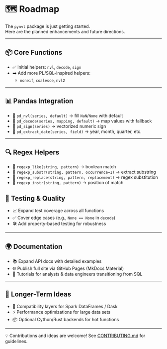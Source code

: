 # 🗺️ Roadmap

The `pynvl` package is just getting started.  
Here are the planned enhancements and future directions.

---

## 📦 Core Functions
- ✅ Initial helpers: `nvl`, `decode`, `sign`
- ➡️ Add more PL/SQL-inspired helpers:
  - `noneif`, `coalesce`, `nvl2`

---

## 📊 Pandas Integration
- 📌 `pd_nvl(series, default)` → fill `NaN`/`None` with default  
- 📌 `pd_decode(series, mapping, default)` → map values with fallback  
- 📌 `pd_sign(series)` → vectorized numeric sign  
- 📌 `pd_extract_date(series, field)` → year, month, quarter, etc.

---

## 🔍 Regex Helpers
- 🔎 `regexp_like(string, pattern)` → boolean match  
- 🔎 `regexp_substr(string, pattern, occurrence=1)` → extract substring  
- 🔎 `regexp_replace(string, pattern, replacement)` → regex substitution  
- 🔎 `regexp_instr(string, pattern)` → position of match

## 🧪 Testing & Quality
- 📈 Expand test coverage across all functions  
- ✅ Cover edge cases (e.g., `None == None` in `decode`)  
- 🛠️ Add property-based testing for robustness  

---

## 🌍 Documentation
- 📚 Expand API docs with detailed examples  
- 🌐 Publish full site via GitHub Pages (MkDocs Material)  
- 📝 Tutorials for analysts & data engineers transitioning from SQL  

---

## 🚀 Longer-Term Ideas
- 🧩 Compatibility layers for Spark DataFrames / Dask  
- ⚡ Performance optimizations for large data sets  
- 📦 Optional Cython/Rust backends for hot functions  

---

💡 Contributions and ideas are welcome! See [CONTRIBUTING.md](contributing.md)
 for guidelines.
